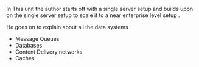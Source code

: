 
In This unit the author starts off with a single server setup and builds upon on the single server setup to scale it to a near enterprise level setup . 

He goes on to explain about all the data systems 


- Message Queues 
- Databases 
- Content Delivery networks
- Caches 


